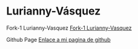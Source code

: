 # Lurianny-Vásquez


Fork-1 Lurianny-Vasquez
[Fork-1 Lurianny-Vasquez](https://github.com/Catcharpentier/lurianny.github.io)

Github Page
[Enlace a mi pagina de github](https://catcharpentier.github.io/desafio-final-modulo/)
